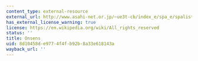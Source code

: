 ```yaml
---
content_type: external-resource
external_url: http://www.asahi-net.or.jp/~ue3t-cb/index_e/spa_e/spalist_e.htm
has_external_license_warning: true
license: https://en.wikipedia.org/wiki/All_rights_reserved
status: ''
title: Onsens
uid: 8d10458d-e977-4f4f-b92b-8a33e618143a
wayback_url: ''
---
```

